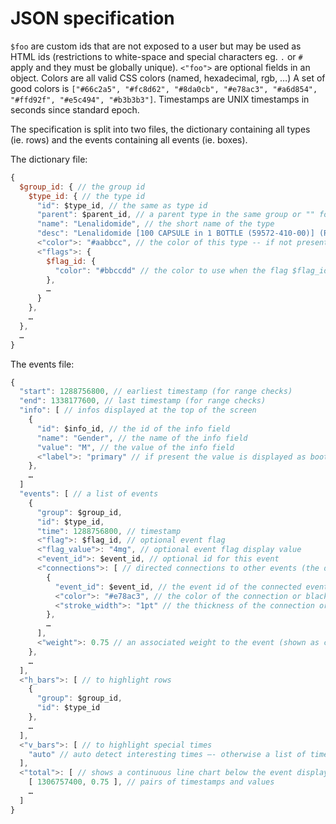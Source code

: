 JSON specification
==================

`$foo` are custom ids that are not exposed to a user but may be used as HTML ids
(restrictions to white-space and special characters eg. `.` or `#`
apply and they must be globally unique).
`<"foo">` are optional fields in an object.
Colors are all valid CSS colors (named, hexadecimal, rgb, …)
A set of good colors is `["#66c2a5", "#fc8d62", "#8da0cb", "#e78ac3", "#a6d854", "#ffd92f", "#e5c494", "#b3b3b3"]`.
Timestamps are UNIX timestamps in seconds since standard epoch.

The specification is split into two files, the dictionary containing all types (ie. rows)
and the events containing all events (ie. boxes).

The dictionary file:

```javascript
{
  $group_id: { // the group id
    $type_id: { // the type id
      "id": $type_id, // the same as type id
      "parent": $parent_id, // a parent type in the same group or "" for the root
      "name": "Lenalidomide", // the short name of the type
      "desc": "Lenalidomide [100 CAPSULE in 1 BOTTLE (59572-410-00)] (Revlimid) - Thalidomide Analog [EPC] - HUMAN PRESCRIPTION DRUG", // a longer description
      <"color">: "#aabbcc", // the color of this type -- if not present the parents color will be used (or automatically assigned if no color is specified)
      <"flags">: {
        $flag_id: {
          "color": "#bbccdd" // the color to use when the flag $flag_id is specified
        },
        …
      }
    },
    …
  },
  …
}
```

The events file:

```javascript
{
  "start": 1288756800, // earliest timestamp (for range checks)
  "end": 1338177600, // last timestamp (for range checks)
  "info": [ // infos displayed at the top of the screen
    {
      "id": $info_id, // the id of the info field
      "name": "Gender", // the name of the info field
      "value": "M", // the value of the info field
      <"label">: "primary" // if present the value is displayed as bootstrap label with the specified class (eg. "label-primary")
    },
    …
  ]
  "events": [ // a list of events
    {
      "group": $group_id,
      "id": $type_id,
      "time": 1288756800, // timestamp
      <"flag">: $flag_id, // optional event flag
      <"flag_value">: "4mg", // optional event flag display value
      <"event_id">: $event_id, // optional id for this event
      <"connections">: [ // directed connections to other events (the direction is ignored for now)
        {
          "event_id": $event_id, // the event id of the connected event
          <"color">: "#e78ac3", // the color of the connection or black
          <"stroke_width">: "1pt" // the thickness of the connection or 4px
        },
        …
      ],
      <"weight">: 0.75 // an associated weight to the event (shown as circle)
    },
    …
  ],
  <"h_bars">: [ // to highlight rows
    {
      "group": $group_id,
      "id": $type_id
    },
    …
  ],
  <"v_bars">: [ // to highlight special times
    "auto" // auto detect interesting times —- otherwise a list of timestamps
  ],
  <"total">: [ // shows a continuous line chart below the event display
    [ 1306757400, 0.75 ], // pairs of timestamps and values
    …
  ]
}
```

